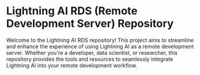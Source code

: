  # Lightning AI RDS (Remote Development Server) Repository

Welcome to the Lightning AI RDS repository! This project aims to streamline and enhance the experience of using Lightning AI as a remote development server. Whether you're a developer, data scientist, or researcher, this repository provides the tools and resources to seamlessly integrate Lightning AI into your remote development workflow.

